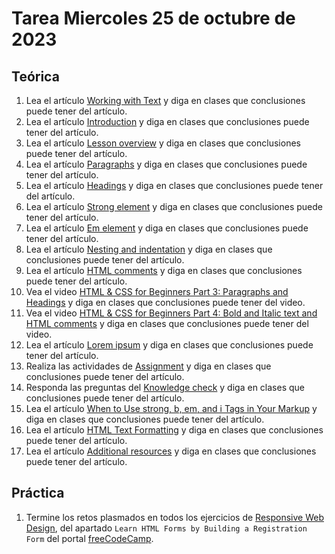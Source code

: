 # Tarea Miercoles 25 de octubre de 2023

## Teórica

1. Lea el artículo [Working with Text](https://www.theodinproject.com/lessons/foundations-working-with-text) y diga en clases que conclusiones puede tener del artículo.
2. Lea el artículo [Introduction](https://www.theodinproject.com/lessons/foundations-working-with-text#introduction) y diga en clases que conclusiones puede tener del artículo.
3. Lea el artículo [Lesson overview](https://www.theodinproject.com/lessons/foundations-working-with-text#lesson-overview) y diga en clases que conclusiones puede tener del artículo.
4. Lea el artículo [Paragraphs](https://www.theodinproject.com/lessons/foundations-working-with-text#paragraphs) y diga en clases que conclusiones puede tener del artículo.
5. Lea el artículo [Headings](https://www.theodinproject.com/lessons/foundations-working-with-text#headings) y diga en clases que conclusiones puede tener del artículo.
6. Lea el artículo [Strong element](https://www.theodinproject.com/lessons/foundations-working-with-text#strong-element) y diga en clases que conclusiones puede tener del artículo.
7. Lea el artículo [Em element](https://www.theodinproject.com/lessons/foundations-working-with-text#em-element) y diga en clases que conclusiones puede tener del artículo.
8. Lea el artículo [Nesting and indentation](https://www.theodinproject.com/lessons/foundations-working-with-text#nesting-and-indentation) y diga en clases que conclusiones puede tener del artículo.
9. Lea el artículo [HTML comments](https://www.theodinproject.com/lessons/foundations-working-with-text#html-comments) y diga en clases que conclusiones puede tener del artículo.
10. Vea el video [HTML & CSS for Beginners Part 3: Paragraphs and Headings](https://www.youtube.com/watch?v=yqcd-XkxZNM&list=PL4-IK0AVhVjM0xE0K2uZRvsM7LkIhsPT-&index=4&ab_channel=KevinPowell) y diga en clases que conclusiones puede tener del video.
11. Vea el video [HTML & CSS for Beginners Part 4: Bold and Italic text and HTML comments](https://validator.w3.org/) y diga en clases que conclusiones puede tener del video.
12. Lea el artículo [Lorem ipsum](https://en.wikipedia.org/wiki/Lorem_ipsum) y diga en clases que conclusiones puede tener del artículo.
13. Realiza las actividades de [Assignment](https://www.theodinproject.com/lessons/foundations-working-with-text#assignment) y diga en clases que conclusiones puede tener del artículo.
14. Responda las preguntas del [Knowledge check](https://www.theodinproject.com/lessons/foundations-working-with-text#knowledge-check) y diga en clases que conclusiones puede tener del artículo.
15. Lea el artículo [When to Use strong, b, em, and i Tags in Your Markup](https://medium.com/@zac_heisey/when-to-use-strong-b-em-and-i-tags-in-your-markup-fa4d0af8affb) y diga en clases que conclusiones puede tener del artículo.
16. Lea el artículo [HTML Text Formatting](https://www.w3schools.com/html/html_formatting.asp) y diga en clases que conclusiones puede tener del artículo.
17. Lea el artículo [Additional resources](https://www.theodinproject.com/lessons/foundations-working-with-text#additional-resources) y diga en clases que conclusiones puede tener del artículo.

## Práctica

1. Termine los retos plasmados en todos los ejercicios de [Responsive Web Design](https://www.freecodecamp.org/learn/2022/responsive-web-design/), del apartado `Learn HTML Forms by Building a Registration Form` del portal [freeCodeCamp](https://www.freecodecamp.org/learn/).
